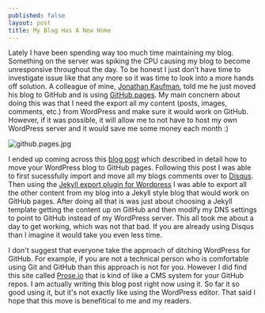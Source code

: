 ```yaml
---
published: false
layout: post
title: My Blog Has A New Home
---
```


Lately I have been spending way too much time maintaining my blog.  Something on the server was spiking the CPU causing my blog to become unresponsive throughout the day.  To be honest I just don't have time to investigate issue like that any more so it was time to look into a more hands off solution.  A colleague of mine, [Jonathan Kaufman](http://jkaufman.io/), told me he just moved his blog to GitHub and is using [GitHub pages](https://pages.github.com/).  My main concnern about doing this was that I need the export all my content (posts, images, comments, etc.) from WordPress and make sure it would work on GitHub.  However, if it was possible, it will allow me to not have to host my own WordPress server and it would save me some money each month :) 

![github.pages.jpg]({{site.baseurl}}/_posts/github.pages.jpg)


I ended up coming across this [blog post](http://www.girliemac.com/blog/2013/12/27/wordpress-to-jekyll/) which described in detail how to move your WordPress blog to GitHub pages.  Following this post I was able to first sucessfully import and move all my blogs comments over to [Disqus](https://disqus.com/).  Then using the [Jekyll export plugin for Wordpress](https://github.com/benbalter/wordpress-to-jekyll-exporter) I was able to export all the other content from my blog into a Jekyll style blog that would work on GitHub pages.  After doing all that is was just about choosing a Jekyll template getting the content up on GitHub and then modify my DNS settings to point to GitHub instead of my WordPress server.  This all took me about a day to get working, which was not that bad.  If you are already using Disqus than I imagine it would take you even less time.

I don't suggest that everyone take the approach of ditching WordPress for GitHub.  For example, if you are not a technical person who is comfortable using Git and GitHub than this approach is not for you.  However I did find this site called [Prose.io](http://prose.io/) that is kind of like a CMS system for your GitHub repos.  I am actually writing this blog post right now using it.  So far it so good using it, but it's not exactly like using the WordPress editor.  That said I hope that this move is benefitical to me and my readers.
